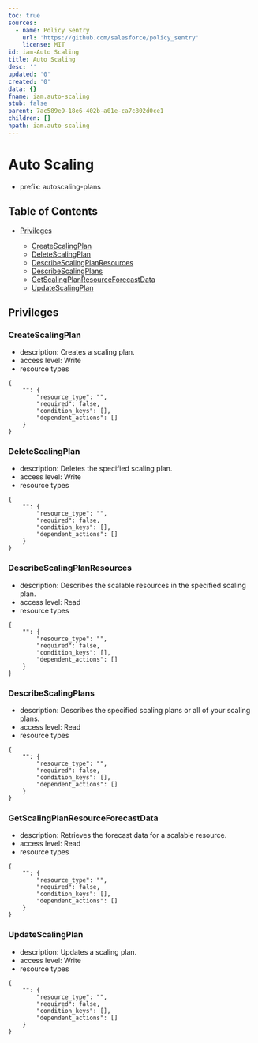 ```yaml
---
toc: true
sources:
  - name: Policy Sentry
    url: 'https://github.com/salesforce/policy_sentry'
    license: MIT
id: iam-Auto Scaling
title: Auto Scaling
desc: ''
updated: '0'
created: '0'
data: {}
fname: iam.auto-scaling
stub: false
parent: 7ac589e9-18e6-402b-a01e-ca7c802d0ce1
children: []
hpath: iam.auto-scaling
---
```

# Auto Scaling

- prefix: autoscaling-plans

## Table of Contents

- [Privileges](#privileges)

  - [CreateScalingPlan](#createscalingplan)
  - [DeleteScalingPlan](#deletescalingplan)
  - [DescribeScalingPlanResources](#describescalingplanresources)
  - [DescribeScalingPlans](#describescalingplans)
  - [GetScalingPlanResourceForecastData](#getscalingplanresourceforecastdata)
  - [UpdateScalingPlan](#updatescalingplan)

## Privileges

### CreateScalingPlan

- description: Creates a scaling plan.
- access level: Write
- resource types

```
{
    "": {
        "resource_type": "",
        "required": false,
        "condition_keys": [],
        "dependent_actions": []
    }
}
```

### DeleteScalingPlan

- description: Deletes the specified scaling plan.
- access level: Write
- resource types

```
{
    "": {
        "resource_type": "",
        "required": false,
        "condition_keys": [],
        "dependent_actions": []
    }
}
```

### DescribeScalingPlanResources

- description: Describes the scalable resources in the specified scaling plan.
- access level: Read
- resource types

```
{
    "": {
        "resource_type": "",
        "required": false,
        "condition_keys": [],
        "dependent_actions": []
    }
}
```

### DescribeScalingPlans

- description: Describes the specified scaling plans or all of your scaling plans.
- access level: Read
- resource types

```
{
    "": {
        "resource_type": "",
        "required": false,
        "condition_keys": [],
        "dependent_actions": []
    }
}
```

### GetScalingPlanResourceForecastData

- description: Retrieves the forecast data for a scalable resource.
- access level: Read
- resource types

```
{
    "": {
        "resource_type": "",
        "required": false,
        "condition_keys": [],
        "dependent_actions": []
    }
}
```

### UpdateScalingPlan

- description: Updates a scaling plan.
- access level: Write
- resource types

```
{
    "": {
        "resource_type": "",
        "required": false,
        "condition_keys": [],
        "dependent_actions": []
    }
}
```
